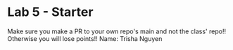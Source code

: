 # Lab 5 - Starter
Make sure you make a PR to your own repo's main and not the class' repo!! Otherwise you will lose points!!
Name: Trisha Nguyen
